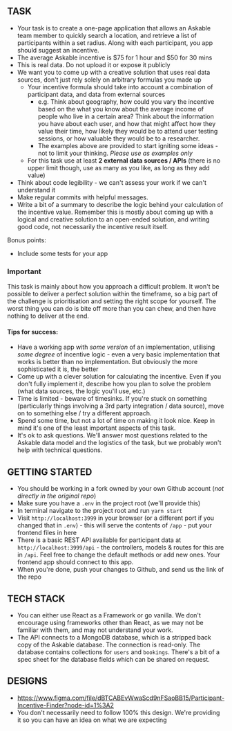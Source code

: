 ## TASK

- Your task is to create a one-page application that allows an Askable team member to quickly search a location, and retrieve a list of participants within a set radius. Along with each participant, you app should suggest an incentive.
- The average Askable incentive is $75 for 1 hour and $50 for 30 mins
- This is real data. Do not upload it or expose it publicly
- We want you to come up with a creative solution that uses real data sources, don't just rely solely on arbitrary formulas you made up
  - Your incentive formula should take into account a combination of participant data, and data from external sources
    - e.g. Think about geography, how could you vary the incentive based on the what you know about the average income of people who live in a certain area? Think about the information you have about each user, and how that might affect how they value their time, how likely they would be to attend user testing sessions, or how valuable they would be to a researcher.
    - The examples above are provided to start igniting some ideas - not to limit your thinking. _Please use as examples only_
  - For this task use at least **2 external data sources / APIs** (there is no upper limit though, use as many as you like, as long as they add value)
- Think about code legibility - we can't assess your work if we can't understand it
- Make regular commits with helpful messages.
- Write a bit of a summary to describe the logic behind your calculation of the incentive value. Remember this is mostly about coming up with a logical and creative solution to an open-ended solution, and writing good code, not necessarily the incentive result itself.

Bonus points:
- Include some tests for your app

### Important

This task is mainly about how you approach a difficult problem. It won't be possible to deliver a perfect solution within the timeframe, so a big part of the challenge is prioritisation and setting the right scope for yourself. The worst thing you can do is bite off more than you can chew, and then have nothing to deliver at the end.

#### Tips for success:

- Have a working app with _some version_ of an implementation, utilising _some degree_ of incentive logic - even a very basic implementation that works is better than no implementation. But obviously the more sophisticated it is, the better
- Come up with a clever solution for calculating the incentive. Even if you don't fully implement it, describe how you plan to solve the problem (what data sources, the logic you'll use, etc.)
- Time is limited - beware of timesinks. If you're stuck on something (particularly things involving a 3rd party integration / data source), move on to something else / try a different approach.
- Spend some time, but not a lot of time on making it look nice. Keep in mind it's one of the least important aspects of this task.
- It's ok to ask questions. We'll answer most questions related to the Askable data model and the logistics of the task, but we probably won't help with technical questions.


## GETTING STARTED

- You should be working in a fork owned by your own Github account (*not directly in the original repo*)
- Make sure you have a `.env` in the project root (we'll provide this)
- In terminal navigate to the project root and run `yarn start`
- Visit `http://localhost:3999` in your browser (or a different port if you changed that in `.env`) - this will serve the contents of `/app` - put your frontend files in here
- There is a basic REST API available for participant data at `http://localhost:3999/api` - the controllers, models & routes for this are in `/api`. Feel free to change the default methods or add new ones. Your frontend app should connect to this app.
- When you're done, push your changes to Github, and send us the link of the repo

## TECH STACK

- You can either use React as a Framework or go vanilla. We don't encourage using frameworks other than React, as we may not be familiar with them, and may not understand your work.
- The API connects to a MongoDB database, which is a stripped back copy of the Askable database. The connection is read-only. The database contains collections for `users` and `bookings`. There's a bit of a spec sheet for the database fields which can be shared on request.


## DESIGNS

- https://www.figma.com/file/dBTCABEvWwaScd9nFSaoBB15/Participant-Incentive-Finder?node-id=1%3A2
- You don't necessarily need to follow 100% this design. We're providing it so you can have an idea on what we are expecting
